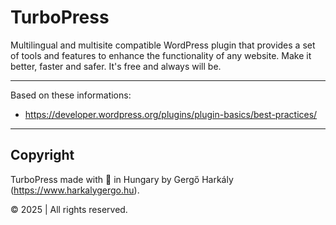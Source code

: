 # TurboPress

Multilingual and multisite compatible WordPress plugin that provides a set of tools and features to enhance the functionality of any website. Make it better, faster and safer. It's free and always will be.

---

Based on these informations:

- https://developer.wordpress.org/plugins/plugin-basics/best-practices/

---

## Copyright

TurboPress made with 💚 in Hungary by Gergő Harkály (https://www.harkalygergo.hu).

© 2025 | All rights reserved.
